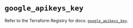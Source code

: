 # `google_apikeys_key`

Refer to the Terraform Registry for docs: [`google_apikeys_key`](https://registry.terraform.io/providers/hashicorp/google-beta/6.9.0/docs/resources/google_apikeys_key).
